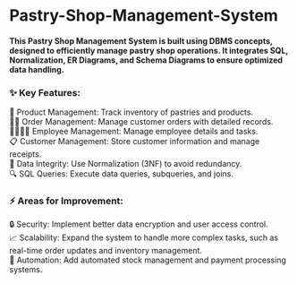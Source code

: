 # Pastry-Shop-Management-System

#### This Pastry Shop Management System is built using DBMS concepts, designed to efficiently manage pastry shop operations. It integrates SQL, Normalization, ER Diagrams, and Schema Diagrams to ensure optimized data handling.

### ✨ Key Features:
🍰 Product Management: Track inventory of pastries and products.                 
🧑‍💼 Order Management: Manage customer orders with detailed records.             
👨‍👩‍👧‍👦 Employee Management: Manage employee details and tasks.          
📋 Customer Management: Store customer information and manage receipts.       
🔄 Data Integrity: Use Normalization (3NF) to avoid redundancy.           
🔍 SQL Queries: Execute data queries, subqueries, and joins.          
### ⚡ Areas for Improvement:
🔒 Security: Implement better data encryption and user access control.            
📈 Scalability: Expand the system to handle more complex tasks, such as real-time order updates and inventory management.           
🤖 Automation: Add automated stock management and payment processing systems.            
